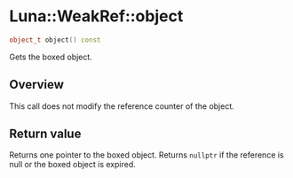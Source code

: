 # Luna::WeakRef::object

```c++
object_t object() const
```

Gets the boxed object. 

## Overview
This call does not modify the reference counter of the object. 

## Return value
Returns one pointer to the boxed object. Returns `nullptr` if the reference is null or the boxed object is expired. 

